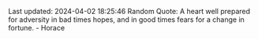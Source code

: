 Last updated: 2024-04-02 18:25:46
Random Quote: A heart well prepared for adversity in bad times hopes, and in good times fears for a change in fortune. - Horace